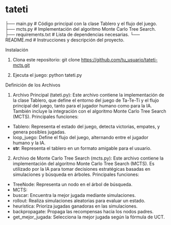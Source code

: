 # tateti

├── main.py          # Código principal con la clase Tablero y el flujo del juego.
├── mcts.py          # Implementación del algoritmo Monte Carlo Tree Search.
├── requirements.txt # Lista de dependencias necesarias.
└── README.md        # Instrucciones y descripción del proyecto.

Instalación
1. Clona este repositorio:
   git clone https://github.com/tu_usuario/tateti-mcts.git

3. Ejecuta el juego:
   python tateti.py

Definición de los Archivos
1. Archivo Principal (tateti.py): Este archivo contiene la implementación de la clase Tablero, que define el entorno del juego de Ta-Te-Ti y el flujo principal del juego, tanto para el jugador humano como para la IA. También incluye la integración con el algoritmo Monte Carlo Tree Search (MCTS). Principales funciones:
- Tablero: Representa el estado del juego, detecta victorias, empates, y genera posibles jugadas.
- loop_juego: Define el flujo del juego, alternando entre el jugador humano y la IA.
- __str__: Representa el tablero en un formato amigable para el usuario.

2. Archivo de Monte Carlo Tree Search (mcts.py): Este archivo contiene la implementación del algoritmo Monte Carlo Tree Search (MCTS). Es utilizado por la IA para tomar decisiones estratégicas basadas en simulaciones y búsqueda en árboles. Principales funciones:
- TreeNode: Representa un nodo en el árbol de búsqueda.
- MCTS:
- buscar: Encuentra la mejor jugada mediante simulaciones.
- rollout: Realiza simulaciones aleatorias para evaluar un estado.
- heuristica: Prioriza jugadas ganadoras en las simulaciones.
- backpropagate: Propaga las recompensas hacia los nodos padres.
- get_mejor_jugada: Selecciona la mejor jugada según la fórmula de UCT.

